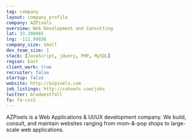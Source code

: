 ```yaml
---
tag: company
layout: company_profile
company: AZPixels
overview: Web Development and Consulting
lat: 33.380965
lng: -111.99836
company_size: Small
dev_team_size: 1
stack: [JavaScript, jQuery, PHP, MySQL]
region: East
client_work: true
recruiter: false
startup: false
website: http://azpixels.com
job_listings: http://cohoots.com/jobs
twitter: bradwestfall
fa: fa-css3
---
```


AZPixels is a Web Applications & UI/UX development company. We build, consult, and maintain websites ranging from mom-&-pop shops to large-scale web applications.